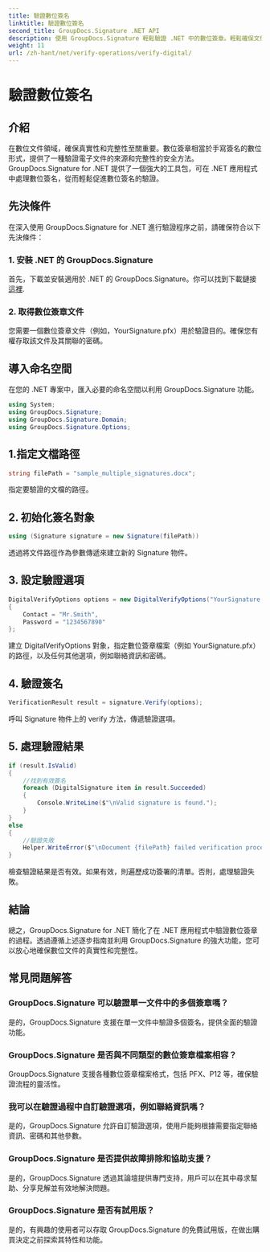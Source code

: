 ```yaml
---
title: 驗證數位簽名
linktitle: 驗證數位簽名
second_title: GroupDocs.Signature .NET API
description: 使用 GroupDocs.Signature 輕鬆驗證 .NET 中的數位簽章。輕鬆確保文件的真實性和完整性。
weight: 11
url: /zh-hant/net/verify-operations/verify-digital/
---
```


# 驗證數位簽名

## 介紹
在數位文件領域，確保真實性和完整性至關重要。數位簽章相當於手寫簽名的數位形式，提供了一種驗證電子文件的來源和完整性的安全方法。 GroupDocs.Signature for .NET 提供了一個強大的工具包，可在 .NET 應用程式中處理數位簽名，從而輕鬆促進數位簽名的驗證。
## 先決條件
在深入使用 GroupDocs.Signature for .NET 進行驗證程序之前，請確保符合以下先決條件：
### 1. 安裝 .NET 的 GroupDocs.Signature
首先，下載並安裝適用於 .NET 的 GroupDocs.Signature。你可以找到下載鏈接[這裡](https://releases.groupdocs.com/signature/net/).
### 2. 取得數位簽章文件
您需要一個數位簽章文件（例如，YourSignature.pfx）用於驗證目的。確保您有權存取該文件及其關聯的密碼。

## 導入命名空間
在您的 .NET 專案中，匯入必要的命名空間以利用 GroupDocs.Signature 功能。

```csharp
using System;
using GroupDocs.Signature;
using GroupDocs.Signature.Domain;
using GroupDocs.Signature.Options;
```
## 1.指定文檔路徑
```csharp
string filePath = "sample_multiple_signatures.docx";
```
指定要驗證的文檔的路徑。
## 2. 初始化簽名對象
```csharp
using (Signature signature = new Signature(filePath))
```
透過將文件路徑作為參數傳遞來建立新的 Signature 物件。
## 3. 設定驗證選項
```csharp
DigitalVerifyOptions options = new DigitalVerifyOptions("YourSignature.pfx")
{
    Contact = "Mr.Smith",
    Password = "1234567890"
};
```
建立 DigitalVerifyOptions 對象，指定數位簽章檔案（例如 YourSignature.pfx）的路徑，以及任何其他選項，例如聯絡資訊和密碼。
## 4. 驗證簽名
```csharp
VerificationResult result = signature.Verify(options);
```
呼叫 Signature 物件上的 verify 方法，傳遞驗證選項。
## 5. 處理驗證結果
```csharp
if (result.IsValid)
{
    //找到有效簽名
    foreach (DigitalSignature item in result.Succeeded)
    {
        Console.WriteLine($"\nValid signature is found.");
    }
}
else
{
    //驗證失敗
    Helper.WriteError($"\nDocument {filePath} failed verification process.");
}
```
檢查驗證結果是否有效。如果有效，則遍歷成功簽署的清單。否則，處理驗證失敗。

## 結論
總之，GroupDocs.Signature for .NET 簡化了在 .NET 應用程式中驗證數位簽章的過程。透過遵循上述逐步指南並利用 GroupDocs.Signature 的強大功能，您可以放心地確保數位文件的真實性和完整性。
## 常見問題解答
### GroupDocs.Signature 可以驗證單一文件中的多個簽章嗎？
是的，GroupDocs.Signature 支援在單一文件中驗證多個簽名，提供全面的驗證功能。
### GroupDocs.Signature 是否與不同類型的數位簽章檔案相容？
GroupDocs.Signature 支援各種數位簽章檔案格式，包括 PFX、P12 等，確保驗證流程的靈活性。
### 我可以在驗證過程中自訂驗證選項，例如聯絡資訊嗎？
是的，GroupDocs.Signature 允許自訂驗證選項，使用戶能夠根據需要指定聯絡資訊、密碼和其他參數。
### GroupDocs.Signature 是否提供故障排除和協助支援？
是的，GroupDocs.Signature 透過其論壇提供專門支持，用戶可以在其中尋求幫助、分享見解並有效地解決問題。
### GroupDocs.Signature 是否有試用版？
是的，有興趣的使用者可以存取 GroupDocs.Signature 的免費試用版，在做出購買決定之前探索其特性和功能。